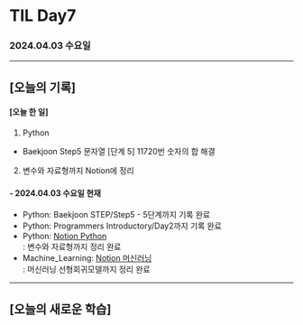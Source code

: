 # TIL Day7
### 2024.04.03 수요일

---

## [오늘의 기록]

#### [오늘 한 일]
1. Python
- Baekjoon Step5 문자열 [단계 5] 11720번 숫자의 합 해결
2. 변수와 자료형까지 Notion에 정리

#### - 2024.04.03 수요일 현재
- Python: Baekjoon STEP/Step5 - 5단계까지 기록 완료
- Python: Programmers Introductory/Day2까지 기록 완료  
- Python: [Notion Python](https://handsome-umbrella-c52.notion.site/Python-6d76c849802f40adb35ca7366565e1e8?pvs=4)  
: 변수와 자료형까지 정리 완료
- Machine_Learning: [Notion 머신러닝](https://handsome-umbrella-c52.notion.site/a887c58b105a44d287c8f5d045e56f4e?pvs=4)  
: 머신러닝 선형회귀모델까지 정리 완료

---
## [오늘의 새로운 학습]